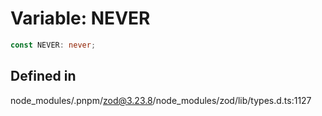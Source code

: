# Variable: NEVER

```ts
const NEVER: never;
```

## Defined in

node\_modules/.pnpm/zod@3.23.8/node\_modules/zod/lib/types.d.ts:1127
